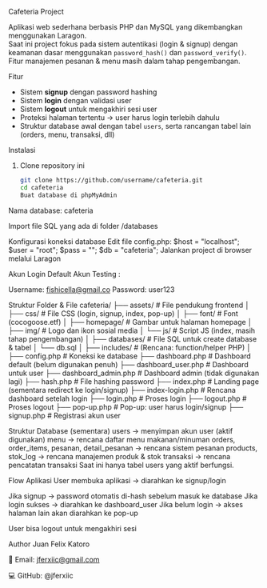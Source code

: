 Cafeteria Project

Aplikasi web sederhana berbasis PHP dan MySQL yang dikembangkan menggunakan Laragon.  
Saat ini project fokus pada sistem autentikasi (login & signup) dengan keamanan dasar menggunakan `password_hash()` dan `password_verify()`.  
Fitur manajemen pesanan & menu masih dalam tahap pengembangan.

Fitur

- Sistem **signup** dengan password hashing
- Sistem **login** dengan validasi user
- Sistem **logout** untuk mengakhiri sesi user
- Proteksi halaman tertentu → user harus login terlebih dahulu
- Struktur database awal dengan tabel `users`, serta rancangan tabel lain (orders, menu, transaksi, dll)

Instalasi

1. Clone repository ini
   ```bash
   git clone https://github.com/username/cafeteria.git
   cd cafeteria
   Buat database di phpMyAdmin
   ```

Nama database: cafeteria

Import file SQL yang ada di folder /databases

Konfigurasi koneksi database
Edit file config.php:
$host = "localhost";
$user = "root";
$pass = "";
$db = "cafeteria";
Jalankan project di browser melalui Laragon

Akun Login Default
Akun Testing :

Username: fishicella@gmail.co
Password: user123

Struktur Folder & File
cafeteria/
├── assets/ # File pendukung frontend
│ ├── css/ # File CSS (login, signup, index, pop-up)
│ ├── font/ # Font (cocogoose.etf)
│ ├── homepage/ # Gambar untuk halaman homepage
│ ├── img/ # Logo dan ikon sosial media
│ └── js/ # Script JS (index, masih tahap pengembangan)
│
├── databases/ # File SQL untuk create database & tabel
│ └── db.sql
│
├── includes/ # (Rencana: function/helper PHP)
│
├── config.php # Koneksi ke database
├── dashboard.php # Dashboard default (belum digunakan penuh)
├── dashboard_user.php # Dashboard untuk user
├── dashboard_admin.php # Dashboard admin (tidak digunakan lagi)
├── hash.php # File hashing password
├── index.php # Landing page (sementara redirect ke login/signup)
├── index-login.php # Rencana dashboard setelah login
├── login.php # Proses login
├── logout.php # Proses logout
├── pop-up.php # Pop-up: user harus login/signup
├── signup.php # Registrasi akun user

Struktur Database (sementara)
users → menyimpan akun user (aktif digunakan)
menu → rencana daftar menu makanan/minuman
orders, order_items, pesanan, detail_pesanan → rencana sistem pesanan
products, stok_log → rencana manajemen produk & stok
transaksi → rencana pencatatan transaksi
Saat ini hanya tabel users yang aktif berfungsi.

Flow Aplikasi
User membuka aplikasi → diarahkan ke signup/login

Jika signup → password otomatis di-hash sebelum masuk ke database
Jika login sukses → diarahkan ke dashboard_user
Jika belum login → akses halaman lain akan diarahkan ke pop-up

User bisa logout untuk mengakhiri sesi

Author
Juan Felix Katoro

📧 Email: jferxiic@gmail.com

💻 GitHub: @jferxiic
